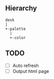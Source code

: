 ## Hierarchy

    desk
    |
    +-palette
      |
      +-color


## TODO

- [ ] Auto refresh
- [ ] Output html page
